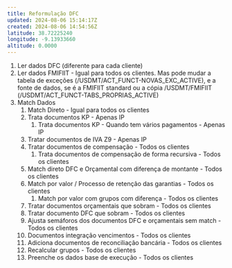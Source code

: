 ```yaml
---
title: Reformulação DFC
updated: 2024-08-06 15:14:17Z
created: 2024-08-06 14:54:56Z
latitude: 38.72225240
longitude: -9.13933660
altitude: 0.0000
---
```


1.  Ler dados DFC (diferente para cada cliente)
2.  Ler dados FMIFIIT - Igual para todos os clientes. Mas pode mudar a tabela de exceções (/USDMT/ACT_FUNCT-NOVAS_EXC_ACTIVE), e a fonte de dados, se é a FMIFIIT standard ou a cópia /USDMT/FMIFIIT (/USDMT/ACT_FUNCT-TABS_PROPRIAS_ACTIVE)
3.  Match Dados
    1.  Match Direto - Igual para todos os clientes
    2.  Trata documentos KP - Apenas IP 
        1.  Trata documentos KP - Quando tem vários pagamentos - Apenas IP
    3.  Tratar documentos de IVA Z9 - Apenas IP
    4.  Tratar documentos de compensação - Todos os clientes
        1.  Trata documentos de compensação de forma recursiva - Todos os clientes
    5.  Match direto DFC e Orçamental com diferença de montante - Todos os clientes
    6.  Match por valor / Processo de retenção das garantias - Todos os clientes
        1.  Match por valor com grupos com diferença - Todos os clientes
    7.  Tratar documentos orçamentais que sobram - Todos os clientes
    8.  Tratar documento DFC que sobram - Todos os clientes
    9.  Ajusta semáforos dos documentos DFC e orçamentais sem match - Todos os clientes
    10. Documentos integração vencimentos - Todos os clientes
    11. Adiciona documentos de reconciliação bancária - Todos os clientes
    12. Recalcular grupos - Todos os clientes
    13. Preenche os dados base de execução - Todos os clientes